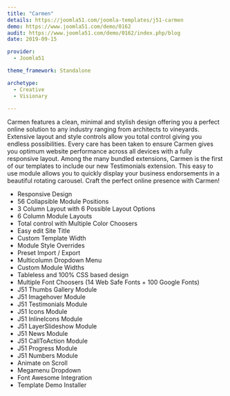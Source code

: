 ```yaml
---
title: "Carmen"
details: https://joomla51.com/joomla-templates/j51-carmen
demo: https://www.joomla51.com/demo/0162
audit: https://www.joomla51.com/demo/0162/index.php/blog
date: 2019-09-15

provider: 
  - Joomla51

theme_framework: Standalone

archetype:
  - Creative
  - Visionary
  
---
```


Carmen features a clean, minimal and stylish design offering you a perfect online solution to any industry ranging from architects to vineyards. Extensive layout and style controls allow you total control giving you endless possibilities. Every care has been taken to ensure Carmen gives you optimum website performance across all devices with a fully responsive layout. Among the many bundled extensions, Carmen is the first of our templates to include our new Testimonials extension. This easy to use module allows you to quickly display your business endorsements in a beautiful rotating carousel. Craft the perfect online presence with Carmen!

* Responsive Design
* 56 Collapsible Module Positions
* 3 Column Layout with 6 Possible Layout Options
* 6 Column Module Layouts
* Total control with Multiple Color Choosers
* Easy edit Site Title
* Custom Template Width
* Module Style Overrides
* Preset Import / Export
* Multicolumn Dropdown Menu
* Custom Module Widths
* Tableless and 100% CSS based design
* Multiple Font Choosers (14 Web Safe Fonts + 100 Google Fonts)
* J51 Thumbs Gallery Module
* J51 Imagehover Module
* J51 Testimonials Module
* J51 Icons Module
* J51 InlineIcons Module
* J51 LayerSlideshow Module
* J51 News Module
* J51 CallToAction Module
* J51 Progress Module
* J51 Numbers Module
* Animate on Scroll
* Megamenu Dropdown
* Font Awesome Integration
* Template Demo Installer
